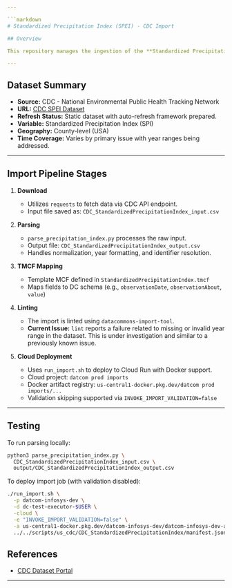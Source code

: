 ```yaml
---

```markdown
# Standardized Precipitation Index (SPEI) - CDC Import

## Overview

This repository manages the ingestion of the **Standardized Precipitation Evapotranspiration Index (SPI)** dataset from the [Centers for Disease Control and Prevention (CDC)](https://data.cdc.gov). The goal is to structure this dataset for inclusion in the [Data Commons Knowledge Graph](https://datacommons.org), enabling better accessibility and analysis of environmental health data.

---
```


## Dataset Summary

- **Source:** CDC - National Environmental Public Health Tracking Network  
- **URL:** [CDC SPEI Dataset](https://data.cdc.gov/resource/xbk2-5i4e.csv)
- **Refresh Status:** Static dataset with auto-refresh framework prepared.
- **Variable:** Standardized Precipitation Index (SPI)
- **Geography:** County-level (USA)
- **Time Coverage:** Varies by primary issue with year ranges being addressed.

---

## Import Pipeline Stages

1. **Download**
   - Utilizes `requests` to fetch data via CDC API endpoint.
   - Input file saved as: `CDC_StandardizedPrecipitationIndex_input.csv`

2. **Parsing**
   - `parse_precipitation_index.py` processes the raw input.
   - Output file: `CDC_StandardizedPrecipitationIndex_output.csv`
   - Handles normalization, year formatting, and identifier resolution.

3. **TMCF Mapping**
   - Template MCF defined in `StandardizedPrecipitationIndex.tmcf`
   - Maps fields to DC schema (e.g., `observationDate`, `observationAbout`, `value`)

4. **Linting**
   - The import is linted using `datacommons-import-tool`.
   - **Current Issue:** `lint` reports a failure related to missing or invalid year range in the dataset. This is under investigation and similar to a previously known issue.

5. **Cloud Deployment**
   - Uses `run_import.sh` to deploy to Cloud Run with Docker support.
   - Cloud project: `datcom prod imports`
   - Docker artifact registry: `us-central1-docker.pkg.dev/datcom prod imports/...`
   - Validation skipping supported via `INVOKE_IMPORT_VALIDATION=false`

---

## Testing

To run parsing locally:

```bash
python3 parse_precipitation_index.py \
  CDC_StandardizedPrecipitationIndex_input.csv \
  output/CDC_StandardizedPrecipitationIndex_output.csv
````

To deploy import job (with validation disabled):

```bash
./run_import.sh \
  -p datcom-infosys-dev \
  -d dc-test-executor-$USER \
  -cloud \
  -e "INVOKE_IMPORT_VALIDATION=false" \
  -a us-central1-docker.pkg.dev/datcom-infosys-dev/datcom-infosys-dev-artifacts \
  ../../scripts/us_cdc/CDC_StandardizedPrecipitationIndex/manifest.json
```


## References

* [CDC Dataset Portal](https://data.cdc.gov)

---

